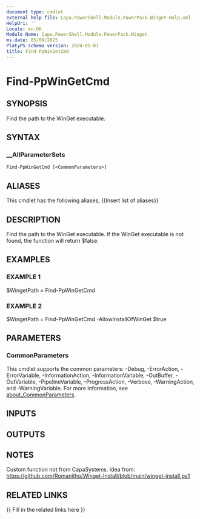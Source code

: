 ```yaml
---
document type: cmdlet
external help file: Capa.PowerShell.Module.PowerPack.Winget-Help.xml
HelpUri: ''
Locale: en-DK
Module Name: Capa.PowerShell.Module.PowerPack.Winget
ms.date: 05/09/2025
PlatyPS schema version: 2024-05-01
title: Find-PpWinGetCmd
---
```


# Find-PpWinGetCmd

## SYNOPSIS

Find the path to the WinGet executable.

## SYNTAX

### __AllParameterSets

```
Find-PpWinGetCmd [<CommonParameters>]
```

## ALIASES

This cmdlet has the following aliases,
  {{Insert list of aliases}}

## DESCRIPTION

Find the path to the WinGet executable.
If the WinGet executable is not found, the function will return $false.

## EXAMPLES

### EXAMPLE 1

$WingetPath = Find-PpWinGetCmd

### EXAMPLE 2

$WingetPath = Find-PpWinGetCmd -AllowInstallOfWinGet $true

## PARAMETERS

### CommonParameters

This cmdlet supports the common parameters: -Debug, -ErrorAction, -ErrorVariable,
-InformationAction, -InformationVariable, -OutBuffer, -OutVariable, -PipelineVariable,
-ProgressAction, -Verbose, -WarningAction, and -WarningVariable. For more information, see
[about_CommonParameters](https://go.microsoft.com/fwlink/?LinkID=113216).

## INPUTS

## OUTPUTS

## NOTES

Custom function not from CapaSystems.
Idea from: https://github.com/Romanitho/Winget-Install/blob/main/winget-install.ps1


## RELATED LINKS

{{ Fill in the related links here }}

